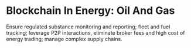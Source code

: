 # Blockchain In Energy: Oil And Gas
Ensure regulated substance monitoring and reporting; fleet and fuel tracking; leverage P2P interactions, eliminate broker fees and high cost of energy trading; manage complex supply chains.